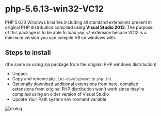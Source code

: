 # php-5.6.13-win32-VC12
PHP 5.6.13 Windows binaries including all standand extensions present in original PHP distribution compiled using **Visual Studio 2013**.
The purpose of this package is to be able to load `php_v8` extension becase VC12 is a minimum version you can compile V8 on windows with.

## Steps to install
(the same as using zip package from the original PHP windows distribution)
* Unpack
* Copy and rename `php.ini-development` to `php.ini`
* Optionally download additional extensions from [here](https://github.com/maryo/php-5.6-extensions-win32-VC12), compiled extensions from original PHP distribution won't work since they're compiled using an older version of Visual Studio
* Update Your Path system environment variable

![dialog](http://static.xpertdeveloper.com/uploads/2011/09/environment_variable_2.jpg)
